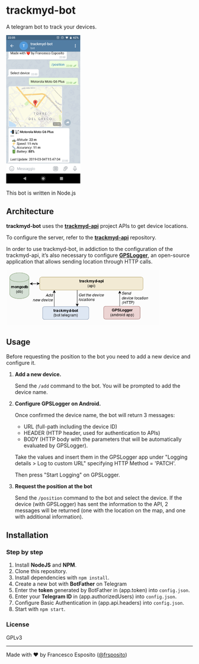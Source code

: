 # trackmyd-bot

A telegram bot to track your devices.

<img src="screenshot.png" height="400">

This bot is written in Node.js

## Architecture

**trackmyd-bot** uses the [**trackmyd-api**](https://github.com/frsposito/trackmyd-api) project APIs to get device locations. 

To configure the server, refer to the  [**trackmyd-api**](https://github.com/frsposito/trackmyd-api) repository.


In order to use trackmyd-bot, in addiction to the configuration of the trackmyd-api, it’s also necessary to configure [**GPSLogger**](https://github.com/mendhak/gpslogger), an open-source application that allows sending location through HTTP calls.


<img src="architecture.png" height="150">


## Usage

Before requesting the position to the bot you need to add a new device and configure it.

1. **Add a new device.**

    Send the `/add` command to the bot. You will be prompted to add the device name.

2. **Configure GPSLogger on Android.**

    Once confirmed the device name, the bot will return 3 messages:

    - URL (full-path including the device ID)
    - HEADER (HTTP header, used for authentication to APIs)
    - BODY (HTTP body with the parameters that will be automatically evaluated by GPSLogger).
    
    Take the values ​​and insert them in the GPSLogger app under "Logging details > Log to custom URL" specifying HTTP Method = 'PATCH'. 

    Then press "Start Logging" on GPSLogger.

3. **Request the position at the bot**

    Send the `/position` command to the bot and select the device. If the device (with GPSLogger) has sent the information to the API, 2 messages will be returned (one with the location on the map, and one with additional information).


## Installation

### Step by step

1. Install **NodeJS** and **NPM**.
2. Clone this repository.
3. Install dependencies with `npm install`.
4. Create a new bot with **BotFather** on Telegram
5. Enter the **token** generated by BotFather in (app.token) into `config.json`.
6. Enter your **Telegram ID** in (app.authorizedUsers) into `config.json`.
7. Configure Basic Authentication in (app.api.headers) into `config.json`.
8. Start with `npm start`.

### License

GPLv3

---
Made with ❤️ by Francesco Esposito ([@frsposito](https://github.com/frsposito))
